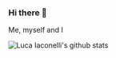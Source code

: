 ### Hi there 👋

Me, myself and I

<!--
    **LuXDAmore/LuXDAmore** is a ✨ _special_ ✨ repository because its `README.md` (this file) appears on your GitHub profile.

    Here are some ideas to get you started:

    - 🔭 I’m currently working on ...
    - 🌱 I’m currently learning ...
    - 👯 I’m looking to collaborate on ...
    - 🤔 I’m looking for help with ...
    - 💬 Ask me about ...
    - 📫 How to reach me: ...
    - 😄 Pronouns: ...
    - ⚡ Fun fact: ...
-->

![Luca Iaconelli's github stats](https://github-readme-stats.vercel.app/api?username=luxdamore&show_icons=true&theme=radical&show_owner=true)
